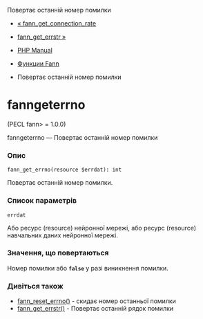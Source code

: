 Повертає останній номер помилки

-   [« fann\_get\_connection\_rate](function.fann-get-connection-rate.html)
    
-   [fann\_get\_errstr »](function.fann-get-errstr.html)
    
-   [PHP Manual](index.html)
    
-   [Функции Fann](ref.fann.html)
    
-   Повертає останній номер помилки
    

# fanngeterrno

(PECL fann> = 1.0.0)

fanngeterrno — Повертає останній номер помилки

### Опис

```methodsynopsis
fann_get_errno(resource $errdat): int
```

Повертає останній номер помилки.

### Список параметрів

`errdat`

Або ресурс (resource) нейронної мережі, або ресурс (resource) навчальних даних нейронної мережі.

### Значення, що повертаються

Номер помилки або **`false`** у разі виникнення помилки.

### Дивіться також

-   [fann\_reset\_errno()](function.fann-reset-errno.html) - скидає номер останньої помилки
-   [fann\_get\_errstr()](function.fann-get-errstr.html) - Повертає останній рядок помилки